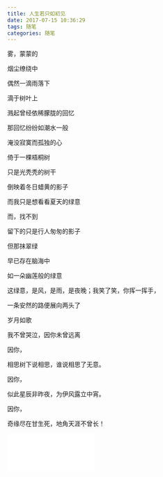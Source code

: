 ```yaml
---
title: 人生若只如初见
date: 2017-07-15 10:36:29
tags: 随笔
categories: 随笔
---
```


雾，蒙蒙的

烟尘缭绕中

偶然一滴雨落下

滴于树叶上

溅起曾经依稀朦胧的回忆

那回忆纷纷如潮水一般

淹没寂寞而孤独的心

倚于一棵梧桐树

只是光秃秃的树干

倒映着冬日蜡黄的影子

而我只是想看看夏天的绿意

而，找不到

留下的只是行人匆匆的影子

但那抹翠绿

早已存在脑海中

如一朵幽莲般的绿意

这绿意，是风，是雨，是夜晚；我笑了笑，你挥一挥手，

一条安然的路便展向两头了

岁月如歌

我不曾哭泣，因你未曾远离

因你，

相思树下说相思，谁说相思了无意。

因你，

似此星辰非昨夜，为伊风露立中宵。

因你，

奇缘尽在甘生死，地角天涯不曾长！

<iframe frameborder="no" border="0" marginwidth="0" marginheight="0" width=200 height=86 src="//music.163.com/outchain/player?type=2&id=28381440&auto=1&height=66"></iframe>